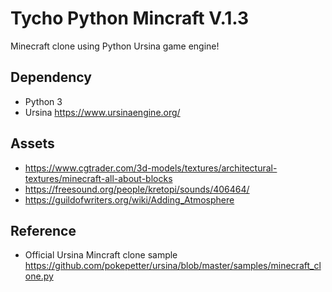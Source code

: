 # Tycho Python Mincraft V.1.3

Minecraft clone using Python Ursina game engine!

## Dependency

- Python 3
- Ursina https://www.ursinaengine.org/

## Assets

- https://www.cgtrader.com/3d-models/textures/architectural-textures/minecraft-all-about-blocks
- https://freesound.org/people/kretopi/sounds/406464/
- https://guildofwriters.org/wiki/Adding_Atmosphere

## Reference

- Official Ursina Mincraft clone sample https://github.com/pokepetter/ursina/blob/master/samples/minecraft_clone.py